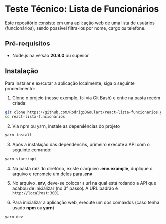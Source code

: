 # Teste Técnico: Lista de Funcionários

Este repositório consiste em uma aplicação web de uma lista de usuários (funcionários), sendo possível filtra-los por nome, cargo ou telefone.

## Pré-requisitos

- Node.js na versão **20.9.0** ou superior

## Instalação

Para instalar e executar a aplicação localmente, siga o seguinte procedimento:

1. Clone o projeto (nesse exemplo, foi via Git Bash) e entre na pasta recém criada:
```bash
git clone https://github.com/RodrigoDGoulart/react-lista-funcionarios.git
cd react-lista-funcionarios
```

2. Via npm ou yarn, instale as dependências do projeto
```cmd
yarn install
```

3. Após a instalação das dependências, primeiro execute a API com o seguinte comando:
```cmd
yarn start:api
```

4. Na pasta raíz do diretório, existe o arquivo **.env.example**, duplique o arquivo e renomeie um deles para **.env**

5. No arquivo **.env**, deve-se colocar a url na qual está rodando a API que acabou de inicializar (no 3° passo). A URL padrão é `http://localhost:3001`

6. Para inicializar a aplicação web, execute um dos comandos (caso tenha usado **npm** ou **yarn**)
```cmd
yarn dev
```